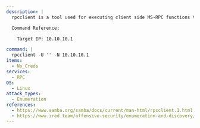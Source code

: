 ```yaml
---
description: |
  rpcclient is a tool used for executing client side MS-RPC functions to manage Windows NT clients from Unix workstatios. From an offensive security standpoint, it can be used to enumerate users, groups, and other potentially sensitive information. The following command attempt to connect to the NetBIOS server anonymously, in order to enumerate using MS-RPC available commands/functions.

  Command Reference:

  	Target IP: 10.10.10.1

command: |
  rpcclient -U '' -N 10.10.10.1
items:
  - No_Creds
services:
  - RPC
OS:
  - Linux
attack_types:
  - Enumeration
references:
  - https://www.samba.org/samba/docs/current/man-html/rpcclient.1.html
  - https://www.ired.team/offensive-security/enumeration-and-discovery/enumerating-windows-domains-using-rpcclient-through-socksproxy-bypassing-command-line-logging
---
```

